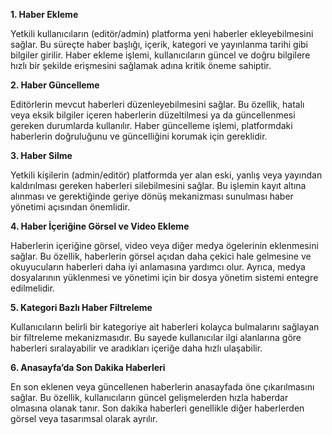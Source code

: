 **1. Haber Ekleme**

Yetkili kullanıcıların (editör/admin) platforma yeni haberler ekleyebilmesini sağlar. Bu süreçte haber başlığı, içerik, kategori ve yayınlanma tarihi gibi bilgiler girilir. Haber ekleme işlemi, kullanıcıların güncel ve doğru bilgilere hızlı bir şekilde erişmesini sağlamak adına kritik öneme sahiptir.

**2. Haber Güncelleme**

Editörlerin mevcut haberleri düzenleyebilmesini sağlar. Bu özellik, hatalı veya eksik bilgiler içeren haberlerin düzeltilmesi ya da güncellenmesi gereken durumlarda kullanılır. Haber güncelleme işlemi, platformdaki haberlerin doğruluğunu ve güncelliğini korumak için gereklidir.

**3. Haber Silme**

Yetkili kişilerin (admin/editör) platformda yer alan eski, yanlış veya yayından kaldırılması gereken haberleri silebilmesini sağlar. Bu işlemin kayıt altına alınması ve gerektiğinde geriye dönüş mekanizması sunulması haber yönetimi açısından önemlidir.

**4. Haber İçeriğine Görsel ve Video Ekleme**

Haberlerin içeriğine görsel, video veya diğer medya ögelerinin eklenmesini sağlar. Bu özellik, haberlerin görsel açıdan daha çekici hale gelmesine ve okuyucuların haberleri daha iyi anlamasına yardımcı olur. Ayrıca, medya dosyalarının yüklenmesi ve yönetimi için bir dosya yönetim sistemi entegre edilmelidir.

**5. Kategori Bazlı Haber Filtreleme**

Kullanıcıların belirli bir kategoriye ait haberleri kolayca bulmalarını sağlayan bir filtreleme mekanizmasıdır. Bu sayede kullanıcılar ilgi alanlarına göre haberleri sıralayabilir ve aradıkları içeriğe daha hızlı ulaşabilir.

**6. Anasayfa’da Son Dakika Haberleri**

En son eklenen veya güncellenen haberlerin anasayfada öne çıkarılmasını sağlar. Bu özellik, kullanıcıların güncel gelişmelerden hızla haberdar olmasına olanak tanır. Son dakika haberleri genellikle diğer haberlerden görsel veya tasarımsal olarak ayrılır.
